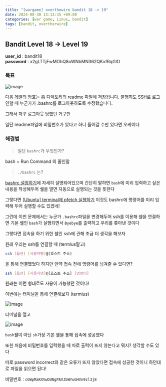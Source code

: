 ```yaml
---
title: "[wargame] overthewire bandit 18 -> 19"
date: 2024-08-30 13:13:15 +09:00
categories: [war game, Linux, bandit]
tags: [bandit, overtherwire]
---
```


## Bandit Level 18 -> Level 19

**user_id** : bandit18<br/>
**password** : x2gLTTjFwMOhQ8oWNbMN362QKxfRqGlO

### 목표

![image](https://github.com/user-attachments/assets/1da9fdce-e977-4e55-823e-c3b68378c370)

다음 레벨의 암호는 홈 디렉토리의 readme 파일에 저장됩니다. 불행히도 SSH로 로그인할 때 누군가가 .bashrc를 로그아웃하도록 수정했습니다.

그래서 자꾸 로그아웃 당했던 거구만

일단 readme파일에 비밀번호가 있다고 하니 들어갈 수만 있다면 오케이다

### 해결법

> 일단 `bashrc`가 무엇인가? 

bash + Run Command 의 줄인말

> `./bashrc` 는?

[bashrc 설정하기](https://slamwithme.oopy.io/bb4e942f-65f1-4c8d-8188-203eca2b8fde)에 자세히 설명되어있으며 간단히 말하면 `bash`에 미리 입력하고 싶은 내용을 작성해두어 쉘을 열면 자동으로 실행되는 것을 뜻한다

그렇다면 [[Ubuntu] terminal에 pfetch 실행하기](https://oil-lamp-cat.github.io/posts/pfetch-terminal/) 이것도 bashrc에 명령어를 미리 입력해 두어 실행할 수도 있겠네!

그런데 이번 문제에서는 누군가 `.bashrc`파일을 변경해두어 ssh를 이용해 쉘을 연결하면 기본 쉘인 `bash`가 실행되면서 `Byebye`를 출력하고 우리를 쫒아낸 것이다

그렇다면 접속을 하기 위한 쉘인 ssh에 관해 조금 더 생각을 해보자

원래 우리는 ssh를 연결할 때 (termius말고) 

```sh
ssh [옵션] [사용자명]@[호스트 주소]
```

을 통해 연결했었다 하지만 만약 접속 전에 명령어를 넘겨줄 수 있다면?

```sh
ssh [옵션] [사용자명]@[호스트 주소] [명령어]
```

원래는 이런 형태로도 사용이 가능했던 것이다!

이번에는 터미널을 통해 연결해보자 (termius)

![image](https://github.com/user-attachments/assets/74cc8d8d-34f4-4a62-88ce-f955cc49f724)

터미널을 열고

![image](https://github.com/user-attachments/assets/6f9a2186-a8cc-4dcf-89c2-f593537f0940)

`bash`쉘이 아닌 `sh`가장 기본 쉘을 통해 접속에 성공했다

또한 처음에 비밀번호를 입력했을 때 따로 출력이 뜨지 않는다고 뭐지? 생각할 수도 있다

따로 password incorrect와 같은 오류가 뜨지 않았다면 접속에 성공한 것이니 하던대로 파일을 읽으면 된다!

비밀번호 : `cGWpMaKXVwDUNgPAVJbWYuGHVn9zl3j8`